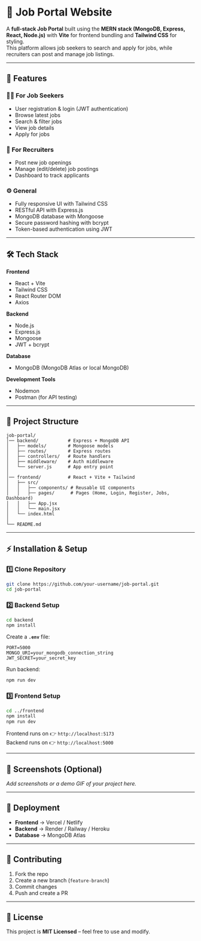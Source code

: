 # 🚀 Job Portal Website

A **full-stack Job Portal** built using the **MERN stack (MongoDB, Express, React, Node.js)** with **Vite** for frontend bundling and **Tailwind CSS** for styling.  
This platform allows job seekers to search and apply for jobs, while recruiters can post and manage job listings.

---

## 📌 Features

### 👨‍💻 For Job Seekers
- User registration & login (JWT authentication)
- Browse latest jobs
- Search & filter jobs
- View job details
- Apply for jobs

### 🏢 For Recruiters
- Post new job openings
- Manage (edit/delete) job postings
- Dashboard to track applicants

### ⚙️ General
- Fully responsive UI with Tailwind CSS
- RESTful API with Express.js
- MongoDB database with Mongoose
- Secure password hashing with bcrypt
- Token-based authentication using JWT

---

## 🛠️ Tech Stack

**Frontend**
- React + Vite  
- Tailwind CSS  
- React Router DOM  
- Axios  

**Backend**
- Node.js  
- Express.js  
- Mongoose  
- JWT + bcrypt  

**Database**
- MongoDB (MongoDB Atlas or local MongoDB)  

**Development Tools**
- Nodemon  
- Postman (for API testing)  

---

## 📂 Project Structure

```
job-portal/
│── backend/           # Express + MongoDB API
│   ├── models/        # Mongoose models
│   ├── routes/        # Express routes
│   ├── controllers/   # Route handlers
│   ├── middleware/    # Auth middleware
│   └── server.js      # App entry point
│
│── frontend/          # React + Vite + Tailwind
│   ├── src/
│   │   ├── components/ # Reusable UI components
│   │   ├── pages/      # Pages (Home, Login, Register, Jobs, Dashboard)
│   │   ├── App.jsx
│   │   └── main.jsx
│   └── index.html
│
└── README.md
```

---

## ⚡ Installation & Setup

### 1️⃣ Clone Repository
```bash
git clone https://github.com/your-username/job-portal.git
cd job-portal
```

### 2️⃣ Backend Setup
```bash
cd backend
npm install
```

Create a **`.env`** file:
```env
PORT=5000
MONGO_URI=your_mongodb_connection_string
JWT_SECRET=your_secret_key
```

Run backend:
```bash
npm run dev
```

### 3️⃣ Frontend Setup
```bash
cd ../frontend
npm install
npm run dev
```

Frontend runs on 👉 `http://localhost:5173`  
Backend runs on 👉 `http://localhost:5000`

---

## 📸 Screenshots (Optional)
_Add screenshots or a demo GIF of your project here._

---

## 🚀 Deployment
- **Frontend** → Vercel / Netlify  
- **Backend** → Render / Railway / Heroku  
- **Database** → MongoDB Atlas  

---

## 🤝 Contributing
1. Fork the repo  
2. Create a new branch (`feature-branch`)  
3. Commit changes  
4. Push and create a PR  

---

## 📜 License
This project is **MIT Licensed** – feel free to use and modify.  

